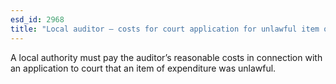```yaml
---
esd_id: 2968
title: "Local auditor – costs for court application for unlawful item of expenditure"
---
```


A local authority must pay the auditor’s reasonable costs in connection with an application to court that an item of expenditure was unlawful.

